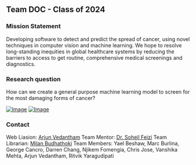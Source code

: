 ## Team DOC - Class of 2024

### Mission Statement

Developing software to detect and predict the spread of cancer, using novel techniques in computer vision and machine learning. We hope to resolve long-standing inequities in global healthcare systems by reducing the barriers to access to get routine, comprehensive medical screenings and diagnostics. 

### Research question

How can we create a general purpose machine learning model to screen for the most damaging forms of cancer? 

[![Image](https://gemstone.umd.edu/sites/default/files/inline-images/g_honors_college%20SMALL_2.png)](https://www.gemstome.umd.edu)
[![Image](https://gemstone.umd.edu/sites/default/files/inline-images/honors-college.png)](https://www.honors.umd.edu)

### Contact

Web Liasion: [Arjun Vedantham](mailto:avedanth@umd.edu)
Team Mentor: [Dr. Soheil Feizi](mailto:sfeizi@cs.umd.edu)
Team Librarian: [Milan Budhathoki](mailto:mb17@umd.edu)
Team Members: Yael Beshaw, Marc Burlina, George Cancro, Darren Chang, Njikem Fomengia, Chris Jose, Vanshika Mehta, Arjun Vedantham, Ritvik Yaragudipati